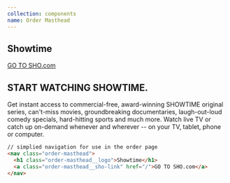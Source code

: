 ```yaml
--- 
collection: components
name: Order Masthead 
--- 
```


<div style="position:relative;">
  <nav class="order-masthead">
    <h1 class="order-masthead__logo">Showtime</h1>
    <a class="order-masthead__sho-link" href="/">GO TO SHO.com</a>
  </nav>
  <section class="hero hero--no-accent ">
    <a class="hero__image lazyload" data-bgset="http://www.sho.com/site/image-bin/images/1031103_2_0/1031103_2_0_prm-ordersho7_568x426.jpg [--small] |  http://www.sho.com/site/image-bin/images/1031103_2_0/1031103_2_0_prm-ordersho7_1024x640.jpg"></a>
    <div class="hero__inner">
      <div class="hero__body">
        <h1 class="hero__headline">START WATCHING SHOWTIME.</h1>
        <p class="hero__copy">Get instant access to commercial-free, award-winning SHOWTIME original series, can't-miss movies, groundbreaking documentaries, laugh-out-loud comedy specials, hard-hitting sports and much more. Watch live TV or catch up on-demand whenever and wherever
          -- on your TV, tablet, phone or computer.
        </p>
      </div>
    </div>
  </section>
</div>

```html
// simplied navigation for use in the order page
<nav class="order-masthead">
  <h1 class="order-masthead__logo">Showtime</h1>
  <a class="order-masthead__sho-link" href="/">GO TO SHO.com</a>
</nav>
```

<style type="text/css">
  .site-sidebar,
  .site-sidebar-toggle {
    display: none;
  }
  
  .simplified-global-navigation {
    position: absolute;
    top: 0;
    z-index: 9999;
  }
  
  .site-main {
    padding: 0;
  }
  
  .site-content {
    max-width: none;
  }
</style>

